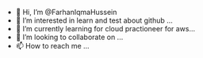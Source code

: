 - 👋 Hi, I’m @FarhanIqmaHussein
- 👀 I’m interested in learn and test about github ...
- 🌱 I’m currently learning for cloud practioneer for aws...
- 💞️ I’m looking to collaborate on ...
- 📫 How to reach me ...

<!---
FarhanIqmaHussein/FarhanIqmaHussein is a ✨ special ✨ repository because its `README.md` (this file) appears on your GitHub profile.
You can click the Preview link to take a look at your changes.
--->
